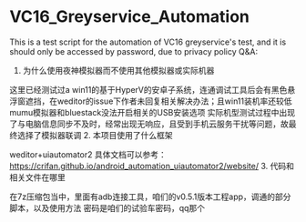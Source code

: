 # VC16_Greyservice_Automation
This is a test script for the automation of VC16 greyservice's test, and it is should only be accessed by password, due to privacy policy
Q&A:
1. 为什么使用夜神模拟器而不使用其他模拟器或实际机器

  这里已经测试过a win11的基于HyperV的安卓子系统，连通调试工具后会有黑色悬浮窗遮挡，在weditor的issue下作者未回复相关解决办法；且win11装机率还较低
  mumu模拟器和bluestack没法开启相关的USB安装选项
  实际机型测试过程中出现了与电脑信息同步不及时，经常出现无响应，且受到手机云服务干扰等问题，故最终选择了模拟器联调
2. 本项目使用了什么框架

  weditor+uiautomator2
  具体文档可以参考：
  https://crifan.github.io/android_automation_uiautomator2/website/
3. 代码和相关文件在哪里

  在7z压缩包当中，里面有adb连接工具，咱们的v0.5.1版本工程app，调通的部分脚本，以及使用方法
  密码是咱们的试验车密码，qq那个
